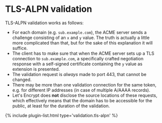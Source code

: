 ---
---
# TLS-ALPN validation
TLS-ALPN validation works as follows:
- For each domain (e.g. `sub.example.com`), the ACME server sends a 
challenge consisting of an `x` and `y` value. The truth is actually a little 
more complicated than that, but for the sake of this explanation it will suffice.
- The client has to make sure that when the ACME server sets up a TLS connection 
to `sub.example.com`, a specifically crafted negotiation response with a 
self-signed certificate containing the `y` value as extension is presented.
- The validation request is *always* made to port 443, that cannot be changed. 
- There may be more than one validation connection for the same token, e.g. 
for different IP addresses (in case of multiple A/AAAA records).
- Let's Encrypt does **not** disclose the source locations of these requests, which 
effectively means that the domain has to be accessible for the public, 
at least for the duration of the validation.

{% include plugin-list.html type='validation.tls-alpn' %}